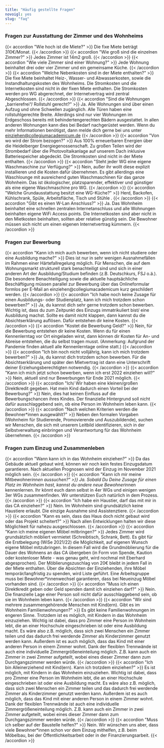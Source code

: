```yaml
---
title: "Häufig gestellte Fragen"
novoigl: yes
slug: "faq"
---
```



### Fragen zur Ausstattung der Zimmer und des Wohnheims

{{< accordion "Wie hoch ist die Miete?" >}}
Die fixe Miete beträgt 310€/Monat.
{{< /accordion >}}
{{< accordion "Wie groß sind die einzelnen Zimmer?" >}}
Jedes Zimmer ist 14m2 groß.
{{< /accordion >}}
{{< accordion "Wie viele Zimmer sind einer Wohnung?" >}}
Jede Wohnung beinhaltet drei oder vier Zimmer und ein gemeinsame Küche.
{{< /accordion >}}
{{< accordion "Welche Nebenkosten sind in der Miete enthalten?" >}}
Die fixe Miete beinhaltet Heiz-, Wasser- und Abwasserkosten, sowie die Instandhaltungskosten des Wohnheims. Die Stromkosten und die Internetkosten sind nicht in der fixen Miete enthalten. Die Stromkosten werden pro WG abgerechnet, der Internetvertrag wird zentral Abgeschlossen.
{{< /accordion >}}
{{< accordion "Sind die Wohnungen „barrierefrei“/ Rollstuhl gerecht?" >}}
Ja. Alle Wohnungen sind über einen Aufzug und ohne Schwellen zugänglich. Alle Türen haben eine rollstuhlgerechte Breite. Allerdings sind nur vier Wohnungen im Erdgeschoss bereits mit behindertengerechten Bädern ausgestattet. In allen anderen Wohnungen kann dies bei Bedarf nachgerüstet werden. Wenn du mehr Informationen benötigst, dann melde dich gerne bei uns unter einziehen@collegiumacademicum.de
{{< /accordion >}}
{{< accordion "Von wo wird der Strom bezogen?" >}}
Aus 100% erneuerbaren Energien über die Heidelberger Energiegenossenschaft. Zu großen Teilen wird der Strombedarf über die Photovoltaikanlage auf unserem Dach inklusive Batteriespeicher abgedeckt. Die Stromkosten sind nicht in der Miete enthalten.
{{< /accordion >}}
{{< accordion "Steht jeder WG eine eigene Waschmaschine zur Verfügung?" >}}
Nein, außer ihr wollt diese explizit installieren und die Kosten dafür übernehmen. Es gibt allerdings eine Waschlounge mit ausreichend guten Waschmaschinen für das ganze Wohnheim. Das ist ökologischer, platzsparender, effektiver und günstiger als eine eigene Waschmaschine pro WG.
{{< /accordion >}}
{{< accordion "Welche Grundausstattung besitzt eine WG-Küche?" >}}
Herd, Backofen, Kühlschrank, Spüle, Arbeitsfläche, Tisch und Stühle .
{{< /accordion >}}
{{< accordion "Gibt es einen W-Lan Anschluss?" >}}
Ja. Das Wohnheim beinhaltet eine schnellen zentralen Internetanschluss und alle Wohnungen beinhalten eigene WiFi Access points. Die Internetkosten sind aber nicht in den Mietkosten beinhalten, sollten aber relative günstig sein. Die Bewohner müssen sich nicht um einen eigenen Internetvertrag kümmern.
{{< /accordion >}}

### Fragen zur Bewerbung

{{< accordion "Kann ich mich auch bewerben, wenn ich nicht studiere oder eine Ausbildung mache?" >}}
Dies ist nur in sehr wenigen Ausnahmefällen im Rahmen einer Härtefallregelung möglich. Für Menschen, die auf dem Wohnungsmarkt strukturell stark benachteiligt sind und sich in einer anderen Art der Ausbildung/Studium befinden (z.B. Deutschkurs, FSJ o.ä.). Die besondere Benachteiligung sowie die aktuelle hauptsächliche Beschäftigung müssen parallel zur Bewerbung über das Onlineformular formlos per E-Mail an einziehen@collegiumacademicum kurz geschildert werden.
{{< /accordion >}}
{{< accordion "Ich habe noch keine Zusage für einen Ausbildungs- oder Studienplatz, kann ich mich trotzdem schon bewerben?" >}}
Ja, du kannst dich sehr gerne trotzdem schon bewerben. Wichtig ist, dass du zum Zeitpunkt des Einzugs immatrikuliert bist/ eine Ausbildung machst. Sollte es damit nicht klappen, dann kannst du die Absichtserklärung auflösen. Dafür entstehen dir keine Kosten.
{{< /accordion >}}
{{< accordion "Kostet die Bewerbung Geld?" >}}
Nein, für die Bewerbung entstehen dir keine Kosten. Wenn du für einen Kennenlerntag vor Ort eingeladen wirst, dann können dir Kosten für An- und Abreise entstehen, die du selbst tragen musst. (Anmerkung: Aufgrund der Pandemie finden aktuell alle Kennenlerntage online statt.)
{{< /accordion >}}
{{< accordion "Ich bin noch nicht volljährig, kann ich mich trotzdem bewerben?" >}}
Ja, du kannst dich trotzdem schon bewerben. Für die Absichtserklärung und später den Mietvertrag ist dann eine Unterschrift deiner Erziehungsberechtigten notwendig.
{{< /accordion >}}
{{< accordion "Kann ich mich jetzt schon bewerben, wenn ich erst 2022 einziehen will?" >}}
Nein, aktuell sind nur Bewerbungen für Ende 2021 möglich. 
{{< /accordion >}}
{{< accordion "Ich/ Wir haben eine kleinen/großen Direktkredit gegeben. Hat mein Kind dadurch einen Vorteil bei der Bewerbung?" >}}
Nein, dies hat keinen Einfluss auf die Bewerbungschancen ihres Kindes. Der finanzielle Hintergrund soll nicht dafür ausschlaggebend sein, ob eine Person im Wohnheim leben kann.
{{< /accordion >}}
{{< accordion "Nach welchen Kriterien werden die Bewohner*innen ausgewählt?" >}}
Neben den formalen Vorgaben (Wohnheim für Studierende, Promovierende und Auszubildende), suchen wir Menschen, die sich mit unserem Leitbild identifizieren, sich in der Selbstverwaltung einbringen und Verantwortung für das Wohnheim übernehmen. 
{{< /accordion >}}

### Fragen zum Einzug und Zusammenleben

{{< accordion "Wann kann ich in das Wohnheim einziehen?" >}}
Da das Gebäude aktuell gebaut wird, können wir noch kein festes Einzugsdatum garantieren. Nach aktuellen Prognosen wird der Einzug im November 2021 möglich sein. 
{{< /accordion >}}
{{< accordion "Kann ich mir meine Mitbewohner*innen aussuchen?" >}}
Ja. Sobald Du Deine Zusage für einen Platz im Wohnheim hast, kannst du andere neue Bewohner*innen kennenlernen. Ihr könnt euch dann selbst in 4er WGs und einigen wenigen 3er WGs zusammenfinden. Wir unterstützen Euch natürlich in dem Prozess.
{{< /accordion >}}
{{< accordion "Ich habe ein Haustier, darf das mit mir in das CA einziehen?" >}}
Nein. Im Wohnheim sind grundsätzlich keine Haustiere erlaubt. Die einzige Ausnahme sind Assistenztiere. 
{{< /accordion >}}
{{< accordion "Kann es sein, dass das Haus doch nicht gebaut wird oder das Projekt scheitert?" >}}
Nach allen Entwicklungen halten wir diese Möglichkeit für nahezu ausgeschlossen.
{{< /accordion >}}
{{< accordion "Kann ich meine eigenen Möbel mitbringen?" >}}
Jedes Zimmer wird grundsätzlich möbliert vermietet (Schreibtisch, Schrank, Bett). Es gibt für die Erstbelegung (WiSe 2021/22) die Möglichkeit, auf eigenen Wunsch eigene Möbel mitzubringen. In diesem Fall wird die Grundmöblierung für die Dauer des Wohnens an das CA übergeben (in Form von Spende, Kaution oder kostenloser Miete - was genau geht, wird nochmal mit Eberhard abgesprochen). Der Möblierungszuschlag von 20€ bleibt in jedem Fall in der Miete enthalten. Über die Absichten der Einziehenden, ihre Möbel temporär/langfristig zu spenden, wird Liste geführt. Eine Arbeitsgruppe muss bei Bewohner\*innenwechsel garantieren, dass bei Neueinzug Möbel vorhanden sind.
{{< /accordion >}}
{{< accordion "Muss ich einen Direktkredit geben oder Geld spenden damit ich einziehen darf?" >}}
Nein. Die finanzielle Lage einer Person soll nicht dafür ausschlaggebend sein, ob sie im Wohnheim leben kann.
{{< /accordion >}}
{{< accordion "Wir sind mehrere zusammengehörende Menschen mit Kind(ern). Gibt es im Wohnheim Familienwohnungen?" >}}
Es gibt keine Familienwohnungen im engeren Sinne. Trotzdem ist es möglich, mit Kindern in das Wohnheim einzuziehen. Wichtig ist dabei, dass pro Zimmer eine Person im Wohnheim lebt, die an einer Hochschule eingeschrieben ist oder eine Ausbildung macht. Es wäre also z.B. möglich, dass sich zwei Menschen ein Zimmer teilen und das dadurch frei werdende Zimmer als Kinderzimmer genutzt werden kann. Außerdem ist es auch möglich, dass das Kind mit einer anderen Person in einem Zimmer wohnt. Dank der flexiblen Trennwände ist auch eine individuelle Zimmergrößeneinteilung möglich. Z.B. kann auch ein Zimmer in zwei Zimmer aufgeteilt, wobei eines dieser Zimmer dann zum Durchgangszimmer werden würde.
{{< /accordion >}}
{{< accordion "Ich bin Alleinerziehend mit Kind(ern). Kann ich trotzdem einziehen?" >}}
Es ist möglich, mit Kindern in das Wohnheim einzuziehen. Wichtig ist dabei, dass pro Zimmer eine Person im Wohnheim lebt, die an einer Hochschule eingeschrieben ist oder eine Ausbildung macht. Es wäre also z.B. möglich, dass sich zwei Menschen ein Zimmer teilen und das dadurch frei werdende Zimmer als Kinderzimmer genutzt werden kann. Außerdem ist es auch möglich, dass das Kind mit einer anderen Person in einem Zimmer wohnt. Dank der flexiblen Trennwände ist auch eine individuelle Zimmergrößeneinteilung möglich. Z.B. kann auch ein Zimmer in zwei Zimmer aufgeteilt, wobei eines dieser Zimmer dann zum Durchgangszimmer werden würde.
{{< /accordion >}}
{{< accordion "Muss ich selber auf der Baustelle helfen?" >}}
Nein. Wir wünschen uns aber, dass viele Bewohner*innen schon vor dem Einzug mithelfen, z.B. beim Möbelbau, bei der Öffentlichkeitsarbeit oder in der Finanzierungsarbeit. 
{{< /accordion >}}
